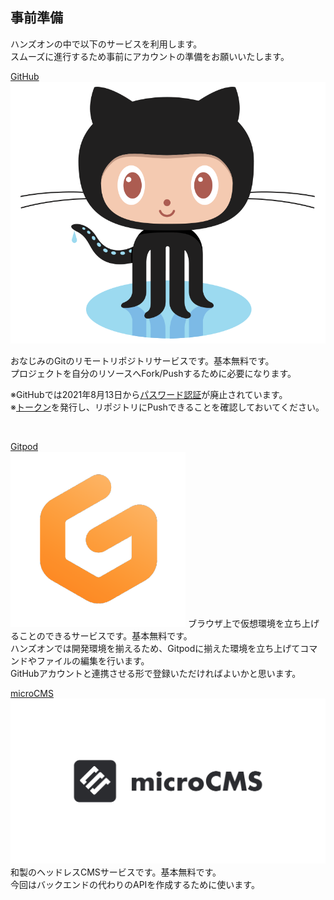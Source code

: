 ## 事前準備

ハンズオンの中で以下のサービスを利用します。</br>
スムーズに進行するため事前にアカウントの準備をお願いいたします。</br>

<a href="https://github.com/">GitHub</a></br>
<img src="/image/octcat.png">

おなじみのGitのリモートリポジトリサービスです。基本無料です。</br>
プロジェクトを自分のリソースへFork/Pushするために必要になります。</br>

<p>
※GitHubでは2021年8月13日から<a href="https://github.blog/2020-12-15-token-authentication-requirements-for-git-operations/">パスワード認証</a>が廃止されています。</br>
※<a href="https://docs.github.com/ja/github/authenticating-to-github/keeping-your-account-and-data-secure/creating-a-personal-access-token">トークン</a>を発行し、リポジトリにPushできることを確認しておいてください。
</p></br>

<a href="https://www.gitpod.io/">Gitpod</a></br>
<img src="/image/gitpod.png">
ブラウザ上で仮想環境を立ち上げることのできるサービスです。基本無料です。</br>
ハンズオンでは開発環境を揃えるため、Gitpodに揃えた環境を立ち上げてコマンドやファイルの編集を行います。</br>
GitHubアカウントと連携させる形で登録いただければよいかと思います。</br>

<a href="https://microcms.io/">microCMS</a></br>
<img src="/image/microCMS_logo.png">
和製のヘッドレスCMSサービスです。基本無料です。</br>
今回はバックエンドの代わりのAPIを作成するために使います。</br>
